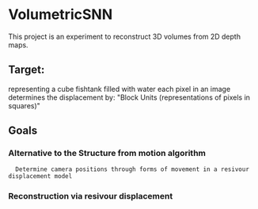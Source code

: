 # VolumetricSNN
This project is an experiment to reconstruct 3D volumes from 2D depth maps.
## Target:
  representing a cube fishtank filled with water
  each pixel in an image determines the displacement by:
    "Block Units (representations of  pixels in squares)"

## Goals
  ### Alternative to the Structure from motion algorithm
      Determine camera positions through forms of movement in a resivour displacement model
  ### Reconstruction via resivour displacement
